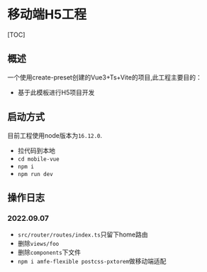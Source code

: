 # 移动端H5工程

[TOC]

## 概述

一个使用create-preset创建的Vue3+Ts+Vite的项目,此工程主要目的：
- 基于此模板进行H5项目开发

## 启动方式

目前工程使用node版本为`16.12.0`.
- 拉代码到本地
- `cd mobile-vue`
- `npm i`
- `npm run dev`

## 操作日志

### 2022.09.07
- `src/router/routes/index.ts`只留下home路由
- 删除`views/foo`
- 删除`components`下文件
- `npm i amfe-flexible postcss-pxtorem`做移动端适配
